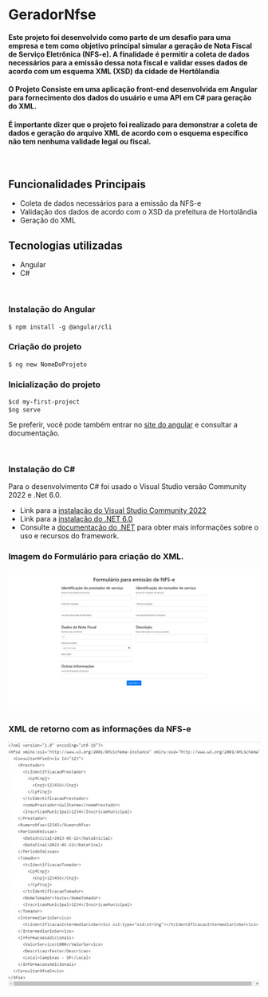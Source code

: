 # GeradorNfse

#### Este projeto foi desenvolvido como parte de um desafio para uma empresa e tem como objetivo principal simular a geração de Nota Fiscal de Serviço Eletrônica (NFS-e). A finalidade é permitir a coleta de dados necessários para a emissão dessa nota fiscal e validar esses dados de acordo com um esquema XML (XSD) da cidade de Hortôlandia

#### O Projeto Consiste em uma aplicação front-end desenvolvida em Angular para fornecimento dos dados do usuário e uma API em C# para geração do XML.

#### É importante dizer que o projeto foi realizado para demonstrar a coleta de dados e geração do arquivo XML de acordo com o esquema específico não tem nenhuma validade legal ou fiscal.

<br>

## Funcionalidades Principais
- Coleta de dados necessários para a emissão da NFS-e
- Validação dos dados de acordo com o XSD da prefeitura de Hortolândia
- Geração do XML

## Tecnologias utilizadas
 - Angular
 - C#

<br>

### Instalação do Angular
    $ npm install -g @angular/cli

### Criação do projeto
    $ ng new NomeDoProjeto

### Inicialização do projeto    
    $cd my-first-project
    $ng serve

Se preferir, você pode também entrar no [site do angular](https://angular.io/cli) e consultar a documentação.

<br>

### Instalação do C#
Para o desenvolvimento C# foi usado o Visual Studio versão Community 2022 e .Net 6.0. 
- Link para a [instalação do Visual Studio Community 2022](https://visualstudio.microsoft.com/vs/community/)
- Link para a [instalação do .NET 6.0](https://dotnet.microsoft.com/download/dotnet/6.0)
- Consulte a [documentação do .NET](https://docs.microsoft.com/dotnet/) para obter mais informações sobre o uso e recursos do framework.

### Imagem do Formulário para criação do XML.  
<div align="center">

![](./images/formulario.jpeg)
</div>


### XML de retorno com as informações da NFS-e
<div align="center">

![](./images/XML.jpeg)
</div>

